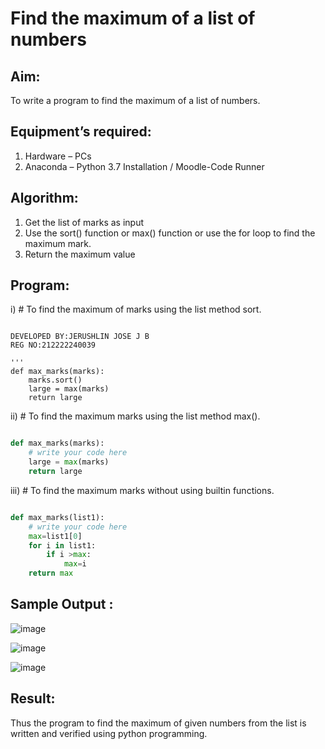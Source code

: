 # Find the maximum of a list of numbers
## Aim:
To write a program to find the maximum of a list of numbers.
## Equipment’s required:
1.	Hardware – PCs
2.	Anaconda – Python 3.7 Installation / Moodle-Code Runner
## Algorithm:
1.	Get the list of marks as input
2.	Use the sort() function or max() function or use the for loop to find the maximum mark.
3.	Return the maximum value
## Program:

i)	# To find the maximum of marks using the list method sort.
```Pythondef max_marks(marks):

DEVELOPED BY:JERUSHLIN JOSE J B
REG NO:212222240039

''' 
def max_marks(marks):
    marks.sort()
    large = max(marks)
    return large

```

ii)	# To find the maximum marks using the list method max().
```Python

def max_marks(marks):
    # write your code here
    large = max(marks)
    return large


```

iii) # To find the maximum marks without using builtin functions.
```Python

def max_marks(list1):
    # write your code here
    max=list1[0]
    for i in list1:
        if i >max:
            max=i
    return max

```
## Sample  Output :





![image](https://github.com/Jerushli/FindMaximum/assets/120041243/e90cbe0b-fd99-48ad-93de-da550f9a1f65)






![image](https://github.com/Jerushli/FindMaximum/assets/120041243/250476e7-10ad-41a3-a0de-4a2f38f4991f)





![image](https://github.com/Jerushli/FindMaximum/assets/120041243/e95a41be-ba23-4f57-9614-713ce4d747af)







## Result:
Thus the program to find the maximum of given numbers from the list is written and verified using python programming.
